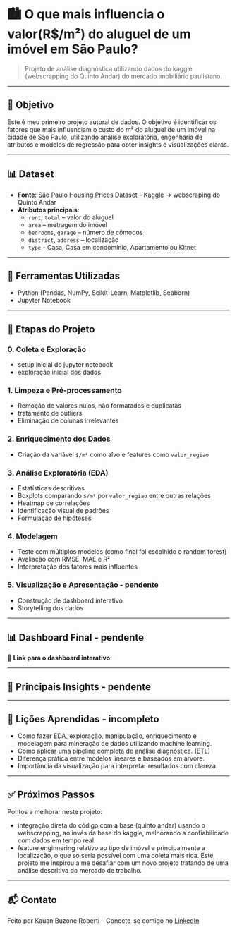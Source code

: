 # 🏙️ O que mais influencia o valor(R$/m²) do aluguel de um imóvel em São Paulo?

> Projeto de análise diagnóstica utilizando dados do kaggle (webscrapping do Quinto Andar) do mercado imobiliário paulistano.

---

## 📌 Objetivo

Este é meu primeiro projeto autoral de dados. O objetivo é identificar os fatores que mais influenciam o custo do m² do aluguel de um imóvel na cidade de São Paulo, utilizando análise exploratória, engenharia de atributos e modelos de regressão para obter insights e visualizações claras.

---

## 📊 Dataset

- **Fonte**: [São Paulo Housing Prices Dataset - Kaggle](https://www.kaggle.com/) -> webscraping do Quinto Andar
- **Atributos principais**:
  - `rent`, `total` – valor do aluguel
  - `area` – metragem do imóvel
  - `bedrooms`, `garage` – número de cômodos
  - `district`, `address` – localização
  - `type` - Casa, Casa em condomínio, Apartamento ou Kitnet

---

## 🔧 Ferramentas Utilizadas

- Python (Pandas, NumPy, Scikit-Learn, Matplotlib, Seaborn)
- Jupyter Notebook

---

## 🧱 Etapas do Projeto

### 0. Coleta e Exploração
- setup inicial do jupyter notebook
- exploração inicial dos dados

### 1. Limpeza e Pré-processamento
- Remoção de valores nulos, não formatados e duplicatas
- tratamento de outliers
- Eliminação de colunas irrelevantes

### 2. Enriquecimento dos Dados
- Criação da variável `$/m²` como alvo e features como `valor_regiao`
  
### 3. Análise Exploratória (EDA)
- Estatísticas descritivas
- Boxplots comparando `$/m²` por `valor_regiao` entre outras relações
- Heatmap de correlações
- Identificação visual de padrões
- Formulação de hipóteses

### 4. Modelagem
- Teste com múltiplos modelos (como final foi escolhido o random forest)
- Avaliação com RMSE, MAE e R²
- Interpretação dos fatores mais influentes

### 5. Visualização e Apresentação - pendente
- Construção de dashboard interativo
- Storytelling dos dados

---

## 📊 Dashboard Final - pendente

📎 **Link para o dashboard interativo:** 

---

## 📝 Principais Insights - pendente



---

## 🧠 Lições Aprendidas - incompleto

- Como fazer EDA, exploração, manipulação, enriquecimento e modelagem para mineração de dados utilizando machine learning.
- Como aplicar uma pipeline completa de análise diagnóstica. (ETL)
- Diferença prática entre modelos lineares e baseados em árvore.
- Importância da visualização para interpretar resultados com clareza.

---

## ✅ Próximos Passos

Pontos a melhorar neste projeto:
- integração direta do código com a base (quinto andar) usando o webscrapping, ao invés da base do kaggle, melhorando a confiabilidade com dados em tempo real.
- feature enginnering relativo ao tipo de imóvel e principalmente a localização, o que só seria possível com uma coleta mais rica.
Este projeto me inspirou a me desafiar com um novo projeto tratando de uma análise descritiva do mercado de trabalho.

---

## 📬 Contato

Feito por Kauan Buzone Roberti – Conecte-se comigo no [LinkedIn](https://linkedin.com/in/kauanbuzone)



